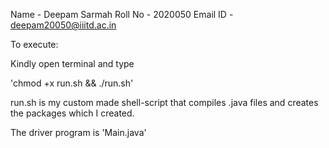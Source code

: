 Name - Deepam Sarmah
Roll No - 2020050
Email ID - deepam20050@iiitd.ac.in

To execute:

Kindly open terminal and type 

'chmod +x run.sh && ./run.sh'

run.sh is my custom made shell-script that compiles .java files and creates the
packages which I created.

The driver program is 'Main.java'